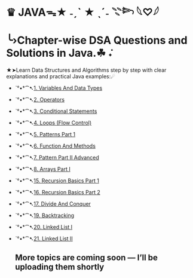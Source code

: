 # ♛ JAVAᯓ★                      ˗ˏˋ ★ ˎˊ˗       𓇢𓆸  𓆩♡𓆪  


  <h1>╰›Chapter-wise DSA Questions and Solutions in Java.☘︎ ݁˖</h1>
  <p>★➤Learn Data Structures and Algorithms step by step with clear explanations and practical Java examples:☄ </p>

- ˋ°•*⁀➷[1. Variables And Data Types](https://github.com/roushankumark/JAVA/tree/main/VariablesAndDataTypes)
- ˋ°•*⁀➷[2. Operators](https://github.com/roushankumark/JAVA/tree/main/Operators)
- ˋ°•*⁀➷[3. Conditional Statements](https://github.com/roushankumark/JAVA/tree/main/ConditionalStatements)
- ˋ°•*⁀➷[4. Loops (Flow Control)](https://github.com/roushankumark/JAVA/tree/main/Loops)
- ˋ°•*⁀➷[5. Patterns Part 1](https://github.com/roushankumark/JAVA/tree/main/PatternsPart1)
- ˋ°•*⁀➷[6. Function And Methods](https://github.com/roushankumark/JAVA/tree/main/FunctionAndMethods)
- ˋ°•*⁀➷[7. Pattern Part II Advanced](https://github.com/roushankumark/JAVA/tree/main/PatternPartIIAdavanced)
- ˋ°•*⁀➷[8. Arrays Part I](https://github.com/roushankumark/JAVA/tree/main/Arrays)
- ˋ°•*⁀➷[15. Recursion Basics Part 1](https://github.com/roushankumark/JAVA/tree/main/RecursionBasicsPart1)
- ˋ°•*⁀➷[16. Recursion Basics Part 2](https://github.com/roushankumark/JAVA/tree/main/RecursionBasicsPart2)
- ˋ°•*⁀➷[17. Divide And Conquer](https://github.com/roushankumark/JAVA/tree/main/DivideAndConquer)
- ˋ°•*⁀➷[19. Backtracking](https://github.com/roushankumark/JAVA/tree/main/Backtracking)
- ˋ°•*⁀➷[20. Linked List I](https://github.com/roushankumark/JAVA/tree/main/LinkedList)
- ˋ°•*⁀➷[21. Linked List II](https://github.com/roushankumark/JAVA/tree/main/LinkedListII)



  <h2> More topics are coming soon — I’ll be uploading them shortly </h2>



